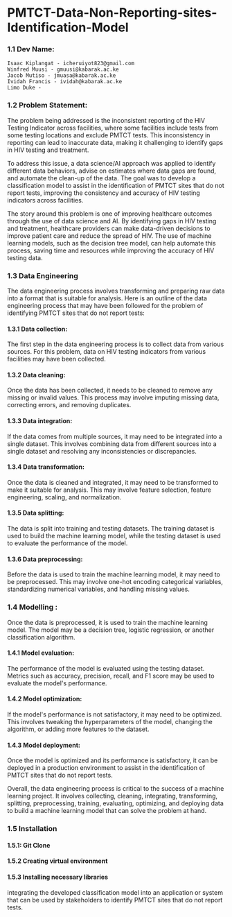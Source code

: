# PMTCT-Data-Non-Reporting-sites-Identification-Model

### 1.1 Dev Name:
    Isaac Kiplangat - icheruiyot823@gmail.com
    Winfred Muusi - gmuusi@kabarak.ac.ke
    Jacob Mutiso - jmuasa@kabarak.ac.ke
    Ividah Francis - ividah@kabarak.ac.ke
    Limo Duke - 
### 1.2 Problem Statement:
The problem being addressed is the inconsistent reporting of the HIV Testing Indicator across facilities, where some facilities include tests from some testing locations and exclude PMTCT tests. This inconsistency in reporting can lead to inaccurate data, making it challenging to identify gaps in HIV testing and treatment.

To address this issue, a data science/AI approach was applied to identify different data behaviors, advise on estimates where data gaps are found, and automate the clean-up of the data. The goal was to develop a classification model to assist in the identification of PMTCT sites that do not report tests, improving the consistency and accuracy of HIV testing indicators across facilities.

The story around this problem is one of improving healthcare outcomes through the use of data science and AI. By identifying gaps in HIV testing and treatment, healthcare providers can make data-driven decisions to improve patient care and reduce the spread of HIV. The use of machine learning models, such as the decision tree model, can help automate this process, saving time and resources while improving the accuracy of HIV testing data.


### 1.3 Data Engineering 

The data engineering process involves transforming and preparing raw data into a format that is suitable for analysis. Here is an outline of the data engineering process that may have been followed for the problem of identifying PMTCT sites that do not report tests:

#### 1.3.1 Data collection: 
The first step in the data engineering process is to collect data from various sources. For this problem, data on HIV testing indicators from various facilities may have been collected.

#### 1.3.2 Data cleaning: 
Once the data has been collected, it needs to be cleaned to remove any missing or invalid values. This process may involve imputing missing data, correcting errors, and removing duplicates.

#### 1.3.3 Data integration:
If the data comes from multiple sources, it may need to be integrated into a single dataset. This involves combining data from different sources into a single dataset and resolving any inconsistencies or discrepancies.

#### 1.3.4  Data transformation: 
Once the data is cleaned and integrated, it may need to be transformed to make it suitable for analysis. This may involve feature selection, feature engineering, scaling, and normalization.

#### 1.3.5 Data splitting: 
The data is split into training and testing datasets. The training dataset is used to build the machine learning model, while the testing dataset is used to evaluate the performance of the model.

#### 1.3.6 Data preprocessing: 
Before the data is used to train the machine learning model, it may need to be preprocessed. This may involve one-hot encoding categorical variables, standardizing numerical variables, and handling missing values.

### 1.4 Modelling : 
Once the data is preprocessed, it is used to train the machine learning model. The model may be a decision tree, logistic regression, or another classification algorithm.

#### 1.4.1 Model evaluation: 
The performance of the model is evaluated using the testing dataset. Metrics such as accuracy, precision, recall, and F1 score may be used to evaluate the model's performance.

#### 1.4.2 Model optimization: 
If the model's performance is not satisfactory, it may need to be optimized. This involves tweaking the hyperparameters of the model, changing the algorithm, or adding more features to the dataset.

#### 1.4.3 Model deployment:

Once the model is optimized and its performance is satisfactory, it can be deployed in a production environment to assist in the identification of PMTCT sites that do not report tests.

Overall, the data engineering process is critical to the success of a machine learning project. It involves collecting, cleaning, integrating, transforming, splitting, preprocessing, training, evaluating, optimizing, and deploying data to build a machine learning model that can solve the problem at hand.

### 1.5 Installation
   #### 1.5.1: Git Clone
   
   #### 1.5.2 Creating virtual environment
   
   #### 1.5.3 Installing necessary libraries
   

integrating the developed classification model into an application or system that can be used by stakeholders to identify PMTCT sites that do not report tests.
